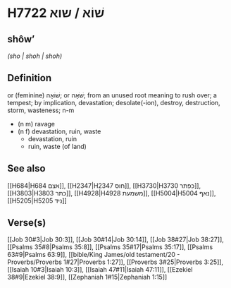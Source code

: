 # H7722 שׁוֹא / שוא

## shôwʼ

_(sho | shoh | shoh)_

## Definition

or (feminine) שׁוֹאָה; or שֹׁאָה; from an unused root meaning to rush over; a tempest; by implication, devastation; desolate(-ion), destroy, destruction, storm, wasteness; n-m

- (n m) ravage
- (n f) devastation, ruin, waste
  - devastation, ruin
  - ruin, waste (of land)

## See also

[[H684|H684 אצם]], [[H2347|H2347 חוס]], [[H3730|H3730 כפתר]], [[H3803|H3803 כתר]], [[H4928|H4928 משמעת]], [[H5004|H5004 נאף]], [[H5205|H5205 ניד]]

## Verse(s)

[[Job 30#3|Job 30:3]], [[Job 30#14|Job 30:14]], [[Job 38#27|Job 38:27]], [[Psalms 35#8|Psalms 35:8]], [[Psalms 35#17|Psalms 35:17]], [[Psalms 63#9|Psalms 63:9]], [[bible/King James/old testament/20 - Proverbs/Proverbs 1#27|Proverbs 1:27]], [[Proverbs 3#25|Proverbs 3:25]], [[Isaiah 10#3|Isaiah 10:3]], [[Isaiah 47#11|Isaiah 47:11]], [[Ezekiel 38#9|Ezekiel 38:9]], [[Zephaniah 1#15|Zephaniah 1:15]]